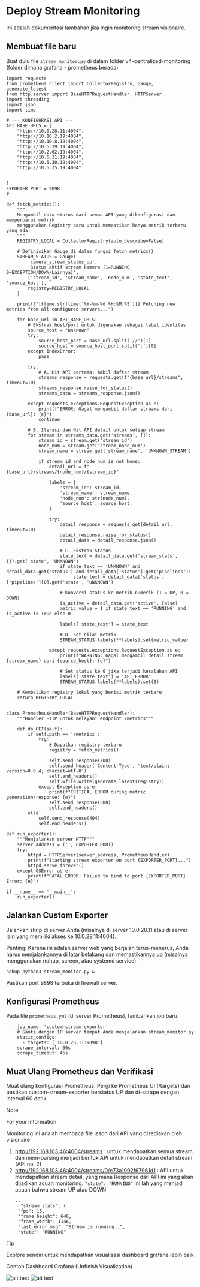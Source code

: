 # Deploy Stream Monitoring

Ini adalah dokumentasi tambahan jika ingin monitoring stream visionaire.

## Membuat file baru
Buat dulu file `stream_monitor.py` di dalam folder v4-centralized-monitoring (folder dimana grafana - prometheus berada)
```
import requests
from prometheus_client import CollectorRegistry, Gauge, generate_latest
from http.server import BaseHTTPRequestHandler, HTTPServer
import threading
import json
import time

# --- KONFIGURASI API ---
API_BASE_URLS = [
    "http://10.0.28.11:4004",
    "http://10.10.2.19:4004",
    "http://10.10.8.19:4004",
    "http://10.5.19.19:4004",
    "http://10.2.62.19:4004",
    "http://10.5.31.19:4004",
    "http://10.5.30.19:4004",
    "http://10.5.35.19:4004" 


]
EXPORTER_PORT = 9898 
# -----------------------

def fetch_metrics():
    """
    Mengambil data status dari semua API yang dikonfigurasi dan memperbarui metrik 
    menggunakan Registry baru untuk memastikan hanya metrik terbaru yang ada.
    """
    REGISTRY_LOCAL = CollectorRegistry(auto_describe=False)
    
    # Definisikan Gauge di dalam fungsi fetch_metrics()
    STREAM_STATUS = Gauge(
        'camera_stream_status_up', 
        'Status aktif stream kamera (1=RUNNING, 0=EXCEPTION/DOWN/Lainnya)',
        ['stream_id', 'stream_name', 'node_num', 'state_text', 'source_host'],
        registry=REGISTRY_LOCAL
    )
    
    print(f"[{time.strftime('%Y-%m-%d %H:%M:%S')}] Fetching new metrics from all configured servers...")
    
    for base_url in API_BASE_URLS:
        # Ekstrak host/port untuk digunakan sebagai label identitas
        source_host = "unknown"
        try:
            source_host_port = base_url.split('//')[1]
            source_host = source_host_port.split(':')[0]
        except IndexError:
            pass
            
        try:
            # A. Hit API pertama: Ambil daftar stream
            streams_response = requests.get(f"{base_url}/streams", timeout=10)
            streams_response.raise_for_status()
            streams_data = streams_response.json()
            
        except requests.exceptions.RequestException as e:
            print(f"ERROR: Gagal mengambil daftar streams dari {base_url}: {e}")
            continue 

        # B. Iterasi dan Hit API detail untuk setiap stream
        for stream in streams_data.get('streams', []):
            stream_id = stream.get('stream_id')
            node_num = stream.get('stream_node_num')
            stream_name = stream.get('stream_name', 'UNKNOWN_STREAM')
            
            if stream_id and node_num is not None:
                detail_url = f"{base_url}/streams/{node_num}/{stream_id}"
                
                labels = {
                    'stream_id': stream_id,
                    'stream_name': stream_name,
                    'node_num': str(node_num),
                    'source_host': source_host, 
                }

                try:
                    detail_response = requests.get(detail_url, timeout=10)
                    detail_response.raise_for_status()
                    detail_data = detail_response.json()
                    
                    # C. Ekstrak Status 
                    state_text = detail_data.get('stream_stats', {}).get('state', 'UNKNOWN')
                    if state_text == 'UNKNOWN' and detail_data.get('status') and detail_data['status'].get('pipelines'):
                         state_text = detail_data['status']['pipelines'][0].get('state', 'UNKNOWN')
                    
                    # Konversi status ke metrik numerik (1 = UP, 0 = DOWN)
                    is_active = detail_data.get('active', False)
                    metric_value = 1 if state_text == 'RUNNING' and is_active is True else 0
                    
                    labels['state_text'] = state_text 
                    
                    # D. Set nilai metrik
                    STREAM_STATUS.labels(**labels).set(metric_value)
                    
                except requests.exceptions.RequestException as e:
                    print(f"WARNING: Gagal mengambil detail stream {stream_name} dari {source_host}: {e}")
                    
                    # Set status ke 0 jika terjadi kesalahan API
                    labels['state_text'] = 'API_ERROR'
                    STREAM_STATUS.labels(**labels).set(0)

    # Kembalikan registry lokal yang berisi metrik terbaru
    return REGISTRY_LOCAL


class PrometheusHandler(BaseHTTPRequestHandler):
    """Handler HTTP untuk melayani endpoint /metrics"""
    
    def do_GET(self):
        if self.path == '/metrics':
            try:
                # Dapatkan registry terbaru
                registry = fetch_metrics()
                
                self.send_response(200)
                self.send_header('Content-Type', 'text/plain; version=0.0.4; charset=utf-8')
                self.end_headers()
                self.wfile.write(generate_latest(registry))
            except Exception as e:
                print(f"CRITICAL ERROR during metric generation/response: {e}")
                self.send_response(500)
                self.end_headers()
        else:
            self.send_response(404)
            self.end_headers()

def run_exporter():
    """Menjalankan server HTTP"""
    server_address = ('', EXPORTER_PORT)
    try:
        httpd = HTTPServer(server_address, PrometheusHandler)
        print(f"Starting stream exporter on port {EXPORTER_PORT}...")
        httpd.serve_forever()
    except OSError as e:
        print(f"FATAL ERROR: Failed to bind to port {EXPORTER_PORT}. Error: {e}")

if __name__ == '__main__':
    run_exporter()

```

## Jalankan Custom Exporter
Jalankan skrip di server Anda (misalnya di server 10.0.28.11 atau di server lain yang memiliki akses ke 10.0.28.11:4004).

Penting: Karena ini adalah server web yang berjalan terus-menerus, Anda harus menjalankannya di latar belakang dan memastikannya up (misalnya menggunakan nohup, screen, atau systemd service).

```
nohup python3 stream_monitor.py &
```
Pastikan port 9898 terbuka di firewall server.

## Konfigurasi Prometheus
Pada file `prometheus.yml` (di server Prometheus), tambahkan job baru.
```
  - job_name: 'custom-stream-exporter'
    # Ganti dengan IP server tempat Anda menjalankan stream_monitor.py
    static_configs:
      - targets: ['10.0.28.11:9898']
    scrape_interval: 60s
    scrape_timeout: 45s
```

## Muat Ulang Prometheus dan Verifikasi
Muat ulang konfigurasi Prometheus.
Pergi ke Prometheus UI (/targets) dan pastikan custom-stream-exporter berstatus UP dan di-scrape dengan interval 60 detik.


>[!NOTE]
> For your information

Monitoring ini adalah membaca file jason dari API yang disediakan oleh visionaire
1. http://192.168.103.46:4004/streams : untuk mendapatkan semua stream, dan mem-parsing menjadi bentuk API untuk mendapatkan detail stream (API no. 2)
2. http://192.168.103.46:4004/streams/0/c73a1992f67961d1 : API untuk mendapatkan stream detail, yang mana Response dari API ini yang akan dijadikan acuan monitoring. `"state": "RUNNING"` ini lah yang menjadi acuan bahwa stream UP atau DOWN
   ```
   ...
     "stream_stats": {
    "fps": 15,
    "frame_height": 646,
    "frame_width": 1146,
    "last_error_msg": "Stream is running..",
    "state": "RUNNING"
   ```


>[!TIP]
>Explore sendiri untuk mendapatkan visualisasi dashboard grafana lebih baik


Contoh Dashboard Grafana (Unfinish Visualization)

![alt text](image.png)
![alt text](image-1.png)